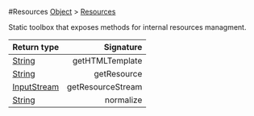 #Resources
[Object]() > [Resources]()

<p>Static toolbox that exposes methods for internal resources managment.</p>

Return type | Signature
--- | ---:
[String]() | getHTMLTemplate
[String]() | getResource
[InputStream]() | getResourceStream
[String]() | normalize
